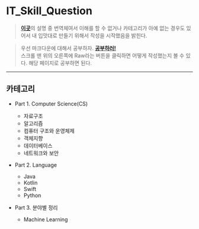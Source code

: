 # IT_Skill_Question
> [**이곳**](https://gist.github.com/ihoneymon/652be052a0727ad59601#12-%EB%A7%88%ED%81%AC%EB%8B%A4%EC%9A%B4%EC%9D%98-%EC%9E%A5-%EB%8B%A8%EC%A0%90)의 설명 중 번역체여서 이해를 할 수 없거나 카테고리가 아예 없는 경우도 있어서 내 입맛대로 만들기 위해서 작성을 시작했음을 밝힌다. 

>우선 마크다운에 대해서 공부하자.
[**공부하러!**](https://gist.github.com/ihoneymon/652be052a0727ad59601#12-%EB%A7%88%ED%81%AC%EB%8B%A4%EC%9A%B4%EC%9D%98-%EC%9E%A5-%EB%8B%A8%EC%A0%90) \
스크롤 맨 위의 오른쪽에 Raw라는 버튼을 클릭하면 어떻게 작성했는지 볼 수 있다. 해당 페이지로 공부하면 된다.

*****

## 카테고리

+ Part 1. Computer Science(CS)
  + 자료구조
  + 알고리즘
  + 컴퓨터 구조와 운영체제
  + 객체지향
  + 데이터베이스
  + 네트워크와 보안
  
+ Part 2. Language
  + Java
  + Kotlin
  + Swift
  + Python
  
+ Part 3. 분야별 정리
  + Machine Learning
